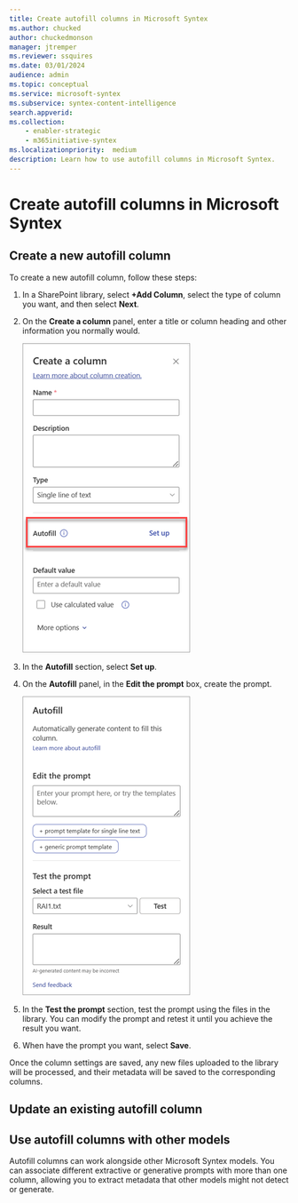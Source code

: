 ```yaml
---
title: Create autofill columns in Microsoft Syntex
ms.author: chucked
author: chuckedmonson
manager: jtremper
ms.reviewer: ssquires
ms.date: 03/01/2024
audience: admin
ms.topic: conceptual
ms.service: microsoft-syntex
ms.subservice: syntex-content-intelligence
search.appverid: 
ms.collection: 
    - enabler-strategic
    - m365initiative-syntex
ms.localizationpriority:  medium
description: Learn how to use autofill columns in Microsoft Syntex.
---
```


# Create autofill columns in Microsoft Syntex

## Create a new autofill column

To create a new autofill column, follow these steps:

1. In a SharePoint library, select **+Add Column**, select the type of column you want, and then select **Next**.

2. On the **Create a column** panel, enter a title or column heading and other information you normally would.

   ![Screenshot showing the Create a column panel with the Autofill section highlighted.](../media/content-understanding/autofill-create-column.png)

3. In the **Autofill** section, select **Set up**.

4. On the **Autofill** panel, in the **Edit the prompt** box, create the prompt.

   ![Screenshot showing the Autofill panel.](../media/content-understanding/autofill-panel.png)

5. In the **Test the prompt** section, test the prompt using the files in the library. You can modify the prompt and retest it until you achieve the result you want.

6. When have the prompt you want, select **Save**.

Once the column settings are saved, any new files uploaded to the library will be processed, and their metadata will be saved to the corresponding columns.

## Update an existing autofill column


## Use autofill columns with other models

Autofill columns can work alongside other Microsoft Syntex models. You can associate different extractive or generative prompts with more than one column, allowing you to extract metadata that other models might not detect or generate.
